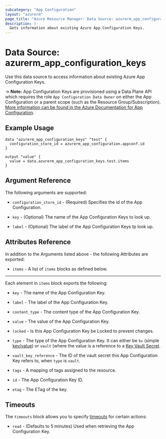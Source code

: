 ```yaml
---
subcategory: "App Configuration"
layout: "azurerm"
page_title: "Azure Resource Manager: Data Source: azurerm_app_configuration_keys"
description: |-
  Gets information about existing Azure App Configuration Keys.
---
```


# Data Source: azurerm_app_configuration_keys

Use this data source to access information about existing Azure App Configuration Keys.

-> **Note:** App Configuration Keys are provisioned using a Data Plane API which requires the role `App Configuration Data Owner` on either the App Configuration or a parent scope (such as the Resource Group/Subscription). [More information can be found in the Azure Documentation for App Configuration](https://docs.microsoft.com/azure/azure-app-configuration/concept-enable-rbac#azure-built-in-roles-for-azure-app-configuration).

## Example Usage

```hcl
data "azurerm_app_configuration_keys" "test" {
  configuration_store_id = azurerm_app_configuration.appconf.id
}

output "value" {
  value = data.azurerm_app_configuration_keys.test.items
}
```

## Argument Reference

The following arguments are supported:

* `configuration_store_id` - (Required) Specifies the id of the App Configuration.

* `key` - (Optional) The name of the App Configuration Keys to look up.

* `label` - (Optional) The label of the App Configuration Keys tp look up.

## Attributes Reference

In addition to the Arguments listed above - the following Attributes are exported:

* `items` - A list of `items` blocks as defined below.

---

Each element in `items` block exports the following:

* `key` - The name of the App Configuration Key.

* `label` - The label of the App Configuration Key.

* `content_type` - The content type of the App Configuration Key.

* `value` - The value of the App Configuration Key.

* `locked` - Is this App Configuration Key be Locked to prevent changes.

* `type` - The type of the App Configuration Key. It can either be `kv` (simple [key/value](https://docs.microsoft.com/azure/azure-app-configuration/concept-key-value)) or `vault` (where the value is a reference to a [Key Vault Secret](https://azure.microsoft.com/en-gb/services/key-vault/).

* `vault_key_reference` - The ID of the vault secret this App Configuration Key refers to, when `type` is `vault`.

* `tags` - A mapping of tags assigned to the resource.

* `id` - The App Configuration Key ID.

* `etag` - The ETag of the key.

## Timeouts

The `timeouts` block allows you to specify [timeouts](https://www.terraform.io/docs/configuration/resources.html#timeouts) for certain actions:

* `read` - (Defaults to 5 minutes) Used when retrieving the App Configuration Key.
